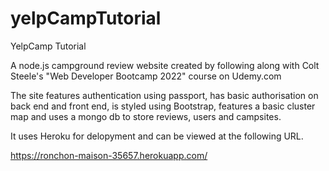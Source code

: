 # yelpCampTutorial
YelpCamp Tutorial

A node.js campground review website created by following along with Colt Steele's "Web Developer Bootcamp 2022" 
course on Udemy.com 

The site features authentication using passport, has basic authorisation on back end and front end,
is styled using Bootstrap, features a basic cluster map and uses a mongo db to store reviews, users and 
campsites.

It uses Heroku for delopyment and can be viewed at the following URL.

https://ronchon-maison-35657.herokuapp.com/
